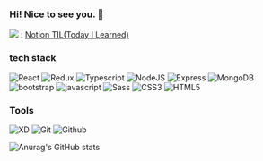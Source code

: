 ### Hi! Nice to see you. 👋

<div>
  <img src="https://img.shields.io/badge/Notion-000000?style=flat&logo=Notion&logoColor=ffffff"> : <a href="https://quiver-primula-23d.notion.site/TIL-Today-I-Learned-bca75cfcd1b14d868eb507d726ca8825">Notion TIL(Today I Learned)</a>
<div>

<h3>tech stack</h3>

![React](https://img.shields.io/badge/React-263238?style=flat&logo=React&logoColor=61DAFB)
![Redux](https://img.shields.io/badge/Redux-764ABC?style=flat&logo=Redux&logoColor=ffffff)
![Typescript](https://img.shields.io/badge/Typescript-3178C6?style=flat&logo=Typescript&logoColor=ffffff)
![NodeJS](https://img.shields.io/badge/Node.js-339933?style=flat&logo=Node.js&logoColor=ffffff)
![Express](https://img.shields.io/badge/Express-263238?style=flat&logo=express&logoColor=ffffff)
![MongoDB](https://img.shields.io/badge/MongoDB-339933?style=flat&logo=MongoDB&logoColor=ffffff)
![bootstrap](https://img.shields.io/badge/Bootstrap-7952B3?style=flat&logo=Bootstrap&logoColor=ffffff)
![javascript](https://img.shields.io/badge/Javascript-F7DF1E?style=flat&logo=javascript&logoColor=ffffff)
![Sass](https://img.shields.io/badge/Sass-CC6699?style=flat&logo=sass&logoColor=ffffff)
![CSS3](https://img.shields.io/badge/CSS3-1572B6?style=flat&logo=CSS3&logoColor=ffffff)
![HTML5](https://img.shields.io/badge/HTML5-orange?style=flat&logo=HTML5&logoColor=ffffff)

<h3>Tools</h3>

![XD](https://img.shields.io/badge/XD-FF61F6?style=flat&logo=AdobeXD&logoColor=ffffff)
![Git](https://img.shields.io/badge/Git-F05032?style=flat&logo=Git&logoColor=ffffff)
![Github](https://img.shields.io/badge/Github-181717?style=flat&logo=Github&logoColor=ffffff)



![Anurag's GitHub stats](https://github-readme-stats.vercel.app/api?username=odh97&show_icons=true&theme=radical)


